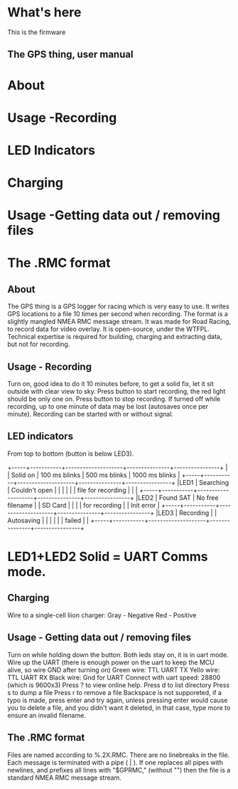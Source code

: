 What's here
================
This is the firmware

The GPS thing, user manual
--------------------------
 # About
 # Usage -Recording
 # LED Indicators
 # Charging
 # Usage -Getting data out / removing files
 # The .RMC format



About
-----
The GPS thing is a GPS logger for racing which is very easy to use.
It writes GPS locations to a file 10 times per second when recording.
The format is a slightly mangled NMEA RMC message stream.
It was made for Road Racing, to record data for video overlay.
It is open-source, under the WTFPL.
Technical expertise is required for building, charging and extracting data,
but not for recording.



Usage - Recording
-----------------
Turn on, good idea to do it 10 minutes before, to get a solid fix, let it sit outside with clear view to sky.
Press button to start recording, the red light should be only one on.
Press button to stop recording.
If turned off while recording, up  to one minute of data may be lost (autosaves once per minute).
Recording can be started with or without signal.



LED indicators
--------------
From top to bottom (button is below LED3).

+-----+-----------+--------------------+---------------+----------------+
|     | Solid on  | 100 ms blinks      | 500 ms blinks | 1000 ms blinks |
+-----+-----------+--------------------+---------------+----------------+
|LED1 | Searching | Couldn't open      |               |                |
|     |           | file for recording |               |                |
+-----+-----------+--------------------+---------------+----------------+
|LED2 | Found SAT | No free filename   |               | SD Card        |
|     |           | for recording      |               | Init error     |
+-----+-----------+--------------------+---------------+----------------+
|LED3 | Recording |                    | Autosaving    |                |
|     |           |                    | failed        |                |
+-----+-----------+--------------------+---------------+----------------+
# LED1+LED2 Solid = UART Comms mode.



Charging
--------
Wire to a single-cell liion charger:
Gray - Negative
Red  - Positive



Usage - Getting data out / removing files
-----------------------------------------
Turn on while holding down the button. Both leds stay on, it is in uart mode.
Wire up the UART (there is enough power on the uart to keep the MCU alive, so wire GND after turning on)
Green wire: TTL UART TX
Yello wire: TTL UART RX
Black wire: Gnd for UART
Connect with uart speed: 28800  (which is 9600x3)
Press ? to view online help.
Press d to list directory
Press s to dump a file
Press r to remove a file
Backspace is not supporeted, if a typo is made, press enter and try again, unless pressing enter
would cause you to delete a file, and you didn't want it deleted, in that case, type more to ensure an invalid filename.



The .RMC format
---------------
Files are named according to %.2X.RMC.
There are no linebreaks in the file.
Each message is terminated with a pipe ( | ).
If one replaces all pipes with newlines, and prefixes all lines with "$GPRMC," (without "")
then the file is a standard NMEA RMC message stream.
